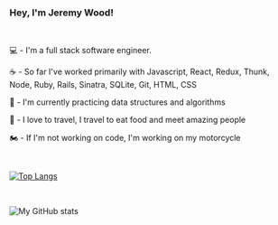 ### Hey, I'm Jeremy Wood!

<br />

:computer: - I'm a full stack software engineer.

:coffee: - So far I've worked primarily with Javascript, React, Redux, Thunk, Node, Ruby, Rails, Sinatra, SQLite, Git, HTML, CSS

:construction_worker: - I'm currently practicing data structures and algorithms

:bento: - I love to travel, I travel to eat food and meet amazing people

:motorcycle: - If I'm not working on code, I'm working on my motorcycle

<br />

[![Top Langs](https://github-readme-stats.vercel.app/api/top-langs/?username=J5Wood&layout=compact)](https://github.com/anuraghazra/github-readme-stats)

<br />

![My GitHub stats](https://github-readme-stats.vercel.app/api?username=J5Wood&show_icons=true&theme=dark)

